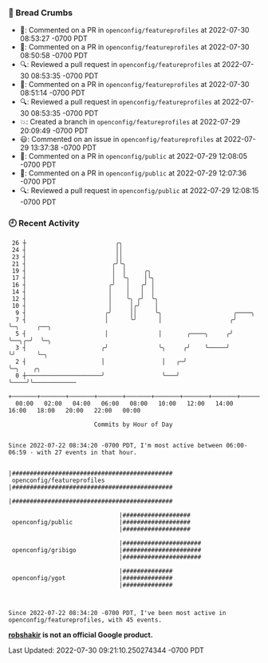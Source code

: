 ### 🍞 Bread Crumbs

 * 💬: Commented on a PR in  `openconfig/featureprofiles` at 2022-07-30 08:53:27 -0700 PDT
 * 💬: Commented on a PR in  `openconfig/featureprofiles` at 2022-07-30 08:50:58 -0700 PDT
 * 🔍: Reviewed a pull request in  `openconfig/featureprofiles` at 2022-07-30 08:53:35 -0700 PDT
 * 💬: Commented on a PR in  `openconfig/featureprofiles` at 2022-07-30 08:51:14 -0700 PDT
 * 🔍: Reviewed a pull request in  `openconfig/featureprofiles` at 2022-07-30 08:53:35 -0700 PDT
 * 💥: Created a branch in `openconfig/featureprofiles` at 2022-07-29 20:09:49 -0700 PDT
 * 😃: Commented on an issue in `openconfig/featureprofiles` at 2022-07-29 13:37:38 -0700 PDT
 * 💬: Commented on a PR in  `openconfig/public` at 2022-07-29 12:08:05 -0700 PDT
 * 💬: Commented on a PR in  `openconfig/public` at 2022-07-29 12:07:36 -0700 PDT
 * 🔍: Reviewed a pull request in  `openconfig/public` at 2022-07-29 12:08:15 -0700 PDT

### 🕘 Recent Activity
```
 26 ┼                         ╭╮
 24 ┤                         ││
 23 ┤                         ││
 21 ┤                        ╭╯╰╮
 19 ┤                        │  │     ╭╮
 17 ┤                        │  ╰╮    │╰╮
 16 ┤                       ╭╯   │   ╭╯ │
 14 ┤                       │    │   │  │
 12 ┤                       │    ╰╮ ╭╯  ╰╮
 10 ┤                       │     │╭╯    │
  9 ┤                      ╭╯     ││     ╰╮                    ╭────╮
  7 ┤                      │      ╰╯      │                   ╭╯    ╰─╮     ╭──╮
  5 ┤                      │              │       ╭────╮     ╭╯       ╰──╮╭─╯  ╰─╮
  3 ┤                     ╭╯              ╰╮     ╭╯    ╰─────╯           ╰╯      ╰─╮
  2 ┤                     │                │   ╭─╯                                 ╰─╮    ╭╮
  0 ┼─────────────────────╯                ╰───╯                                     ╰────╯╰────────────
    +───────+───────+───────+───────+───────+───────+───────+───────+───────+───────+───────+───────+────
  00:00   02:00   04:00   06:00   08:00   10:00   12:00   14:00   16:00   18:00   20:00   22:00   00:00   

						Commits by Hour of Day


Since 2022-07-22 08:34:20 -0700 PDT, I'm most active between 06:00-06:59 - with 27 events in that hour.

```



```
                               |#############################################
 openconfig/featureprofiles    |#############################################
                               |#############################################

                               |###################
 openconfig/public             |###################
                               |###################

                               |######################
 openconfig/gribigo            |######################
                               |######################

                               |##############
 openconfig/ygot               |##############
                               |##############



Since 2022-07-22 08:34:20 -0700 PDT, I've been most active in openconfig/featureprofiles, with 45 events.

```
**[robshakir](mailto:robjs@google.com) is not an official Google product.**  


Last Updated: 2022-07-30 09:21:10.250274344 -0700 PDT
